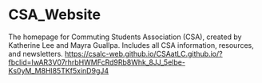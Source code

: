 # CSA_Website
The homepage for Commuting Students Association (CSA), created by Katherine Lee and Mayra Guallpa.
Includes all CSA information, resources, and newsletters.
https://csalc-web.github.io/CSAatLC.github.io/?fbclid=IwAR3V07rhrbHWMFcRd9Rb8Whk_8JJ_5elbe-Ks0yM_M8Hl85TKf5xinD9gJ4
